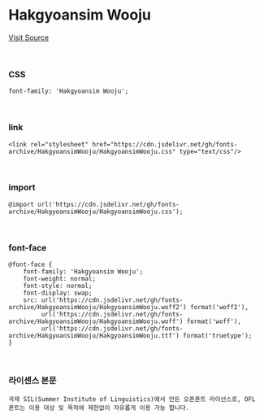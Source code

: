 # Hakgyoansim Wooju

[Visit Source](https://copyright.keris.or.kr/idx)

&nbsp;

### CSS

```
font-family: 'Hakgyoansim Wooju';
```

&nbsp;

### link

```
<link rel="stylesheet" href="https://cdn.jsdelivr.net/gh/fonts-archive/HakgyoansimWooju/HakgyoansimWooju.css" type="text/css"/>
```

&nbsp;

### import

```
@import url('https://cdn.jsdelivr.net/gh/fonts-archive/HakgyoansimWooju/HakgyoansimWooju.css');
```

&nbsp;

### font-face

```
@font-face {
    font-family: 'Hakgyoansim Wooju';
    font-weight: normal;
    font-style: normal;
    font-display: swap;
    src: url('https://cdn.jsdelivr.net/gh/fonts-archive/HakgyoansimWooju/HakgyoansimWooju.woff2') format('woff2'),
         url('https://cdn.jsdelivr.net/gh/fonts-archive/HakgyoansimWooju/HakgyoansimWooju.woff') format('woff'),
         url('https://cdn.jsdelivr.net/gh/fonts-archive/HakgyoansimWooju/HakgyoansimWooju.ttf') format('truetype');
}
```

&nbsp;

### 라이센스 본문

```
국제 SIL(Summer Institute of Linguistics)에서 만든 오픈폰트 라이선스로, OFL 폰트는 이용 대상 및 목적에 제한없이 자유롭게 이용 가능 합니다.
```
